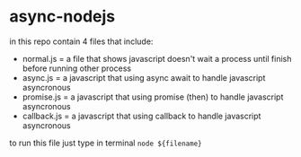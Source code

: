 # async-nodejs

in this repo contain 4 files that include: 
- normal.js = a file that shows javascript doesn't wait a process until finish before running other process
- async.js = a javascript that using async await to handle javascript asyncronous
- promise.js = a javascript that using promise (then) to handle javascript asyncronous
- callback.js = a javascript that using callback to handle javascript asyncronous

to run this file just type in terminal `node ${filename}`
